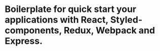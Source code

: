 # Boilerplate for quick start your applications with React, Styled-components, Redux, Webpack and Express.
